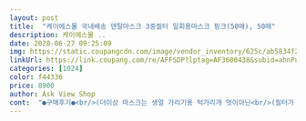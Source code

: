 ```yaml
---
layout: post 
title:  "케이에스몰 국내배송 덴탈마스크 3중필터 일회용마스크 핑크(50매), 50매" 
description: 케이에스몰 ..
date: 2020-06-27 09:25:09 
img: https://static.coupangcdn.com/image/vendor_inventory/625c/ab5834f299132d66cd5d3a8a54253f799eef052266832e7955b8b9c32cd0.jpg 
linkUrl: https://link.coupang.com/re/AFFSDP?lptag=AF3600438&subid=ahnPublicAsk&pageKey=1541528142&itemId=2640192159&vendorItemId=70631032173&traceid=V0-113-84d1e0690bc69dab 
categories: [1024] 
color: f44336 
price: 8900 
author: Ask View Shop 
cont:  "●구매후기●<br/>(더이상 마스크는 생얼 가리기용 턱가리개 멋이아닌<br/>(필터가 상할수있어요.<br/>)✔<br/>(환자가 아니더라도 꼭 착용하셔야 합니다 나자신과 모두를 위해)<br/>10개씩 묶음 포장된 비닐 봉지안의 냄새를 맡았더니<br/>KF94는 점점 기온상승으로 숨쉬기가 어렵고 질식사할것 같아서 필터없는 마스크가 아닌 숨쉬기는 수월하나 방수기능으로 비말을 막아줄수있는 제품으로 구매하게 됐어여:)<br/>[마스크를 착용후 누를시 코뼈가 눌릴수 있으며 메이크업후 상태라면 지워질수도 있습니다.<br/>]✔<br/>✔1.<br/> 환기를 자주 시켜준다.<br/><br/>✔2.<br/> 손을 세정제 and amp;비누로 가능한 자주 씻어준다<br/>✔3.<br/> 야외 외출시 손소독겔을 가지고 다니면 좋습니다.<br/><br/>✔4.<br/> 명소,인파가 몰릴만한곳 밀폐된곳 자제하기 (ex 영화관,맛집)<br/>✔5.<br/> 마스크 꼭 착용하기<br/>❌나 하나 쯤이야 하는 생각.<br/>.<br/> 젊으니까 괜찮아.<br/>.<br/> 죽으면 죽는거지 뭐 이런생각 가지신분들이 종종 계시는데 혼자죽는게 아니고 쉽게 바로죽는게 아닌 폐가 녹아드는 고통속에서 천천히 앓다가 죽게되는겁니다 젊다고 안전한게 아닌거죠.<br/><br/>❗마스크 코뼈 지지대 중앙 부분을 살짝 구부려준후<br/>❗마스크를 착용시에 청결히 손을 씻어주고 씻을수 없는 부득이한 상황이라면 손소독 겔로 손을 깨끗이 만들어준후<br/>❗코로나바이러스 막을수있는 예방법.<br/>❗<br/>❣개수: 한 박스 (50매)<br/>❣구매동기:<br/>❣사이즈: 대형(성인)<br/>❣사이즈착용:<br/>❣올바른 마스크 착용법: ⭐⭐⭐⭐⭐<br/>❣필터여부: 3중필터로 유해물질 차단과 더불어 호흡하기가 좋아요:)<br/>❤사랑합니다 모든 인류를❤<br/>❤힘을 모으면 할수있습니다 우린 그런 국민입니다❤<br/>⭐⭐⭐⭐⭐<br/>국산이고,중국산이고다 똑같다고,생각해요 <br/> -<br/> -<br/>누구나 모두가 다같이 힘든 시기 함께 이겨나가는 대한민국이 되어 더 굳건한 국가로 거듭나길 바라며 후기 마치겠습니다.<br/>❤<br/>누군가는 한 가정을 이끄는 아버지 어머니일수 있으며✔<br/>다 빨래건조대에 널어서 냄새 날리는 중이랍니다 ㅎ<br/>다른 구매자들께서 마스크를 낱개씩 널어 두신 사진을 올리셨던데 왜 그런지 알겠더라구요ㅎ<br/>또다른 누군가는 평생을 함께 나아갈 반려자✔<br/>마스크 주름 3단에 가로가 총 4칸으로 나뉘어 지는데요, 젤 아래쪽에 젤로 넓은 칸을 고대루 턱 밑 안쪽으로 쑥 넣으니깐 그나마 얼굴 정면에서 볼 때, 마스크가 뜨지 않고<br/>마스크를 착용할시 안쪽을 만진다거나 구겨짐은 금지<br/>마스크를 착용해 줍니다.<br/><br/>마스크컬러는 상품브리핑 그대로 화면이랑 같은 화사한 베이비핑크 컬러구요, 낱개로 떼어서 보면 좀더 연한 핑크컬러라 얼굴이 더 화사해 보이네요<br/>방금 받자마자 상품평 올립니다<br/>봐 줄 만하게 조절이 되었어요.<br/> 양뺨 가쪽으로 좀 뜨는 건 어쩔 수 없지만, 저 처럼 얼굴 작으신 분들은 제가 한 방법대로 착용 컷 참조하시면 그래도 도움되실 거여요^^<br/>비록 Non medical에 1회용이긴 하지만, 착한 가격에 여름 한철 부담없이 잘 사용할 거 같아 판매자님께도, 쿠팡에도 감사해요! 모두모두 건강관리 잘 하시어 코로나 따위 넉넉히 이겨냅시다아! ^^<br/>소중한 친구.<br/>.<br/>가족일수 있습니다✔<br/>약간의 약품냄새 같은 게 나네요.<br/>.<br/> 그래서 저도 얼른<br/>엄청큰편으로 그럼에도 끝까지 쭉펴서 턱밑까지 완전히 가려지게끔 착용해요:)<br/>예방필수품이며 선택이 아닌 필수가 됐습니다.<br/>)<br/>우리는 신이 될수도 없으며 신이 아닙니다.<br/>✔<br/>이건 아시는 분들은 아시는 상식인데<br/>잘받았습니다 <br/>제가 얼굴이 작은 지라, 마스크 사이즈가 가로 17.<br/>5 × 세로 9.<br/>5 로 제겐 너무 커서 순간 당홤스러웠지만.<br/>.<br/> 요렇게 조렇게 모양내서 착용해 보고 방법을 찾았어요<br/>좋은 점은, 코 지지대가 있어서 각자 코 높이에 맞게 와이어 모양을 잡아서 얼굴에 밀착시킬 수 있어서 좋으네요.<br/><br/>중국산 맞구요, 생산일자가 2020년 06월 02일로 아주 최근 제조에, 사용 유효기한은 2년으로 매우 넉넉하네요.<br/><br/>지금 이시기에 도찐개찐 입니다.<br/>쏠까말!국산이더 까칠까칠해서여<br/>지금도 세계 곳곳 고통스러워 몸부림치는 환자분들과 그들을 치료하고 더 이상의 피해를 막기위해 자신을 버려가며 밤을 지새우시는 의료진들이 힘겨운 사투를 벌이시고 계십니다.<br/>❗<br/>코로나가 언제 완전 사라질런지 이 무더운 여름에 마스크까지 하려니 넘 힘들지만, 그래도 인제 마스크대란 없이 약국에서나 어디서나 편히 구매할 수 있어 그나마 감사한 마음이예요♡<br/>하나 시험적으로 꺼내서 착용했을 땐 잘 몰랐는데,<br/>" 
---
```

